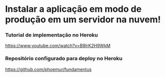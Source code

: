 # Instalar a aplicação em modo de produção em um servidor na nuvem!

### Tutorial de implementação no Heroku
https://www.youtube.com/watch?v=B8IrK2H9WkM

### Repositório configurado para deploy no Heroku
https://github.com/phoemur/fundamentus
